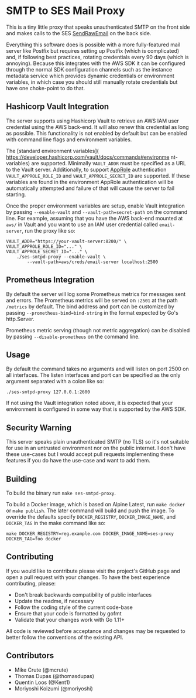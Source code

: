 # SMTP to SES Mail Proxy

This is a tiny little proxy that speaks unauthenticated SMTP on the front side
and makes calls to the SES
[SendRawEmail](https://docs.aws.amazon.com/ses/latest/APIReference/API_SendRawEmail.html)
on the back side.

Everything this software does is possible with a more fully-featured mail
server like Postfix but requires setting up Postfix (which is complicated) and,
if following best practices, rotating credentials every 90 days (which is
annoying). Because this integrates with the AWS SDK it can be configured
through the normal SDK configuration channels such as the instance metadata
service which provides dynamic credentials or environment variables, in which
case you should still manually rotate credentials but have one choke-point to
do that.

## Hashicorp Vault Integration
The server supports using Hashicorp Vault to retrieve an AWS IAM user
credential using the AWS back-end. It will also renew this credential as
long as possible. This functionality is not enabled by default but can
be enabled with command line flags and environment variables.

The [standard environment variables](
https://developer.hashicorp.com/vault/docs/commands#environme nt-variables)
are supported. Minimally ``VAULT_ADDR`` must be specified as a URL to the
Vault server. Additionally, to support
[AppRole](https://developer.hashicorp.com/vault/docs/auth/approle) authentication
``VAULT_APPROLE_ROLE_ID`` and ``VAULT_APPROLE_SECRET_ID`` are supported. If
these variables are found in the environment AppRole authentication will be
automatically attempted and failure of that will cause the server to fail
starting.

Once the proper environment variables are setup, enable
Vault integration by passing ``--enable-vault`` and
``--vault-path=secret-path`` on the command line. For example, assuming that
you have the AWS back-end mounted at ``aws/`` in Vault and you want to use an
IAM user credential called ``email-server``, run the proxy like so:

```
VAULT_ADDR="https://your-vault-server:8200/" \
VAULT_APPROLE_ROLE_ID="..." \
VAULT_APPROLE_SECRET_ID="..." \
    ./ses-smtpd-proxy --enable-vault \
        --vault-path=aws/creds/email-server localhost:2500
```

## Prometheus Integration
By default the server will log some Prometheus metrics for messages
sent and errors. The Prometheus metrics will be served on ``:2501``
at the path ``/metrics`` by default. The bind address and port can be
customized by passing ``--prometheus-bind=bind-string`` in the format
expected by Go's http.Server.

Prometheus metric serving (though not metric aggregation) can be
disabled by passing ``--disable-prometheus`` on the command line.

## Usage
By default the command takes no arguments and will listen on port 2500 on all
interfaces. The listen interfaces and port can be specified as the only
argument separated with a colon like so:

```
./ses-smtpd-proxy 127.0.0.1:2600
```

If not using the Vault integration noted above, it is expected that your
environment is configured in some way that is supported by the AWS SDK.

## Security Warning
This server speaks plain unauthenticated SMTP (no TLS) so it's not suitable for
use in an untrusted environment nor on the public internet. I don't have these
use-cases but I would accept pull requests implementing these features if you
do have the use-case and want to add them.

## Building
To build the binary run `make ses-smtpd-proxy`.

To build a Docker image, which is based on Alpine Latest, run `make docker` or
`make publish`. The later command will build and push the image. To override
the defaults specify `DOCKER_REGISTRY`, `DOCKER_IMAGE_NAME`, and `DOCKER_TAG`
in the make command like so:

```
make DOCKER_REGISTRY=reg.example.com DOCKER_IMAGE_NAME=ses-proxy DOCKER_TAG=foo docker
```
## Contributing
If you would like to contribute please visit the project's GitHub page and open
a pull request with your changes. To have the best experience contributing,
please:

* Don't break backwards compatibility of public interfaces
* Update the readme, if necessary
* Follow the coding style of the current code-base
* Ensure that your code is formatted by gofmt
* Validate that your changes work with Go 1.11+

All code is reviewed before acceptance and changes may be requested to better
follow the conventions of the existing API.

## Contributors
* Mike Crute (@mcrute)
* Thomas Dupas (@thomasdupas)
* Quentin Loos (@Kent1)
* Moriyoshi Koizumi (@moriyoshi)
